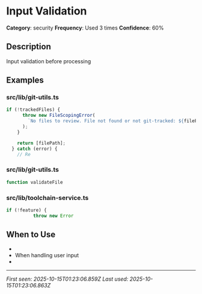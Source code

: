 # Input Validation

**Category**: security
**Frequency**: Used 3 times
**Confidence**: 60%

## Description
Input validation before processing

## Examples

### src/lib/git-utils.ts
```typescript
if (!trackedFiles) {
      throw new FileScopingError(
        `No files to review. File not found or not git-tracked: ${filePath}`
      );
    }

    return [filePath];
  } catch (error) {
    // Re
```


### src/lib/git-utils.ts
```typescript
function validateFile
```


### src/lib/toolchain-service.ts
```typescript
if (!feature) {
          throw new Error
```


## When to Use
- 
- When handling user input
- 

---
*First seen: 2025-10-15T01:23:06.859Z*
*Last used: 2025-10-15T01:23:06.863Z*
